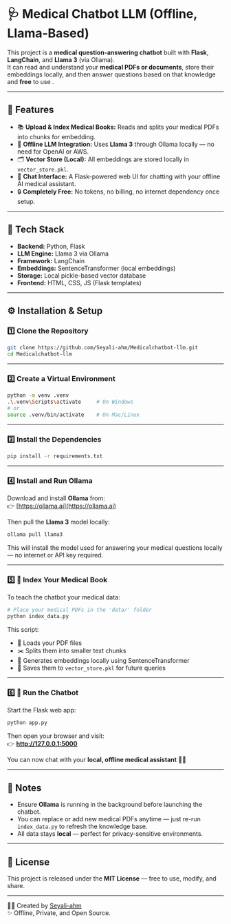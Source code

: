 # 🩺 Medical Chatbot LLM (Offline, Llama-Based)

This project is a **medical question-answering chatbot** built with **Flask**, **LangChain**, and **Llama 3** (via Ollama).  
It can read and understand your **medical PDFs or documents**, store their embeddings locally, and then answer questions based on that knowledge and **free** to use .

---

## 🚀 Features

- 📚 **Upload & Index Medical Books:** Reads and splits your medical PDFs into chunks for embedding.  
- 🧠 **Offline LLM Integration:** Uses **Llama 3** through Ollama locally — no need for OpenAI or AWS.  
- 🗂 **Vector Store (Local):** All embeddings are stored locally in `vector_store.pkl`.  
- 💬 **Chat Interface:** A Flask-powered web UI for chatting with your offline AI medical assistant.  
- 🔒 **Completely Free:** No tokens, no billing, no internet dependency once setup.

---

## 🧩 Tech Stack

- **Backend:** Python, Flask  
- **LLM Engine:** Llama 3 via Ollama  
- **Framework:** LangChain  
- **Embeddings:** SentenceTransformer (local embeddings)  
- **Storage:** Local pickle-based vector database  
- **Frontend:** HTML, CSS, JS (Flask templates)

---

## ⚙️ Installation & Setup

### 1️⃣ Clone the Repository

```bash
git clone https://github.com/Seyali-ahm/Medicalchatbot-llm.git
cd Medicalchatbot-llm
```

---

### 2️⃣ Create a Virtual Environment

```bash
python -m venv .venv
.\.venv\Scripts\activate     # On Windows
# or
source .venv/bin/activate    # On Mac/Linux
```

---

### 3️⃣ Install the Dependencies

```bash
pip install -r requirements.txt
```

---

### 4️⃣ Install and Run Ollama

Download and install **Ollama** from:  
👉 [https://ollama.ai](https://ollama.ai)

Then pull the **Llama 3** model locally:

```bash
ollama pull llama3
```

This will install the model used for answering your medical questions locally — no internet or API key required.

---

### 5️⃣ 📘 Index Your Medical Book

To teach the chatbot your medical data:

```bash
# Place your medical PDFs in the 'data/' folder
python index_data.py
```

This script:

- 📂 Loads your PDF files  
- ✂️ Splits them into smaller text chunks  
- 🧠 Generates embeddings locally using SentenceTransformer  
- 💾 Saves them to `vector_store.pkl` for future queries  

---

### 6️⃣ 💬 Run the Chatbot

Start the Flask web app:

```bash
python app.py
```

Then open your browser and visit:  
👉 **http://127.0.0.1:5000**

You can now chat with your **local, offline medical assistant** 🧠💬  

---

## 🧠 Notes

- Ensure **Ollama** is running in the background before launching the chatbot.  
- You can replace or add new medical PDFs anytime — just re-run `index_data.py` to refresh the knowledge base.  
- All data stays **local** — perfect for privacy-sensitive environments.  

---

## 🧾 License

This project is released under the **MIT License** — free to use, modify, and share.

---

👩‍💻 Created by [Seyali-ahm](https://github.com/Seyali-ahm)  
✨ Offline, Private, and Open Source.
